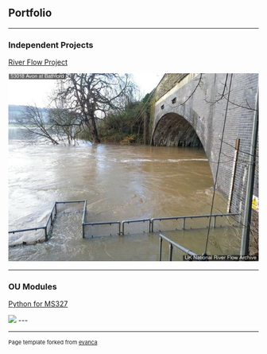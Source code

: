## Portfolio

---

### Independent Projects

[River Flow Project](https://sonia-beslika.github.io/River-Flow-Project/)

<img src="images/Bathford-Station-Image.jpg?raw=true"/>

---

### OU Modules

[Python for MS327](http://example.com/)

<img src="images/dummy_thumbnail.jpg?raw=true"/>
---




---
<p style="font-size:11px">Page template forked from <a href="https://github.com/evanca/quick-portfolio">evanca</a></p>
<!-- Remove above link if you don't want to attibute -->
